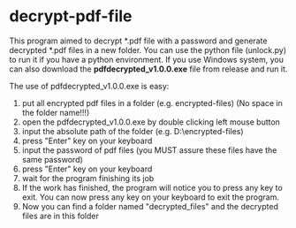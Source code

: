 # decrypt-pdf-file

This program aimed to decrypt *.pdf file with a password and generate decrypted *.pdf files in a new folder.
You can use the python file (unlock.py) to run it if you have a python environment. If you use Windows system, you can also download the **pdfdecrypted_v1.0.0.exe** file from release and run it.

The use of pdfdecrypted_v1.0.0.exe is easy:
1. put all encrypted pdf files in a folder (e.g. encrypted-files) (No space in the folder name!!!)
2. open the pdfdecrypted_v1.0.0.exe by double clicking left mouse button
3. input the absolute path of the folder (e.g. D:\encrypted-files)
4. press "Enter" key on your keyboard
5. input the password of pdf files (you MUST assure these files have the same password)
6. press "Enter" key on your keyboard
7. wait for the program finishing its job
8. If the work has finished, the program will notice you to press any key to exit. You can now press any key on your keyboard to exit the program.
9. Now you can find a folder named "decrypted_files" and the decrypted files are in this folder
